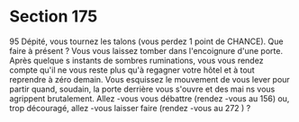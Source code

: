 # Section 175

95
Dépité, vous tournez les talons (vous perdez 1 point de
CHANCE).  Que faire  à présent ? Vous vous laissez tomber dans
l'encoignure d'une porte. Après quelque s instants de sombres
ruminations, vous vous rendez compte qu'il ne vous reste plus
qu'à regagner votre hôtel et à tout reprendre à zéro demain. Vous
esquissez le mouvement de vous lever pour partir quand,
soudain, la porte derrière vous s'ouvre et des mai ns vous
agrippent brutalement. Allez -vous vous débattre (rendez -vous au
156) ou, trop découragé, allez -vous laisser faire (rendez -vous au
272 ) ?